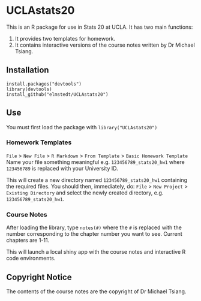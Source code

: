 # UCLAstats20
This is an R package for use in Stats 20 at UCLA.
It has two main functions:
1. It provides two templates for homework.
2. It contains interactive versions of the course notes written by Dr Michael Tsiang.

## Installation
<!--Either run the commands:-->
```
install.packages("devtools")
library(devtools)
install_github("elmstedt/UCLAstats20")
```
<!--Or download the file: `UCLAstats20_1.0.tar.gz` and run the command:
```
install.packages("<PATH TO FILE>/UCLAstats20_1.0.tar.gz", repos = NULL, type = "source")
```
replacing `<PATH TO FILE>` with the location where you saved the file.-->

## Use
You must first load the package with `library("UCLAstats20")`

### Homework Templates

`File` > `New File` > `R Markdown` > `From Template` > `Basic Homework Template`
Name your file something meaningful e.g. `123456789_stats20_hw1` where `123456789` is replaced with your University ID.

This will create a new directory named `123456789_stats20_hw1` containing the required files. You should then, immediately, do:
`File` > `New Project` > `Existing Directory` and select the newly created directory, e.g. `123456789_stats20_hw1`.

### Course Notes

After loading the library, type `notes(#)` where the `#` is replaced with the number corresponding to the chapter number you want to see. Current chapters are 1-11.

This will launch a local shiny app with the course notes and interactive R code environments.

## Copyright Notice

The contents of the course notes are the copyright of Dr Michael Tsiang.
